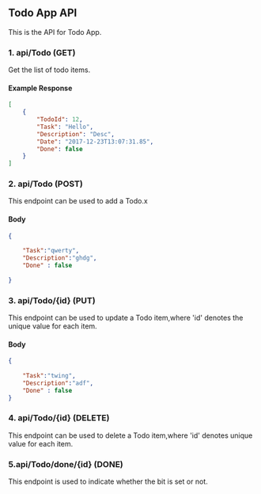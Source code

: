 ## Todo App API

This is the API for Todo App.


### 1. api/Todo (GET)

Get the list of todo items.

#### Example Response
```json
[
    {
        "TodoId": 12,
        "Task": "Hello",
        "Description": "Desc",
        "Date": "2017-12-23T13:07:31.85",
        "Done": false
    }
]
```

### 2. api/Todo (POST)

This endpoint can be used to add a Todo.x

#### Body
```json
{
		
	"Task":"qwerty",		
	"Description":"ghdg",		
	"Done" : false
	
} 
```
### 3. api/Todo/{id} (PUT)

This endpoint can be used to update a Todo item,where 'id' denotes the unique value for each item.

#### Body
```json
{
		
	"Task":"twing",		
	"Description":"adf",		
	"Done" : false
}

```
### 4. api/Todo/{id} (DELETE)

This endpoint can be used to delete a Todo item,where 'id' denotes unique value for each item.

### 5.api/Todo/done/{id} (DONE)
This endpoint is used to indicate whether the bit is set or not.